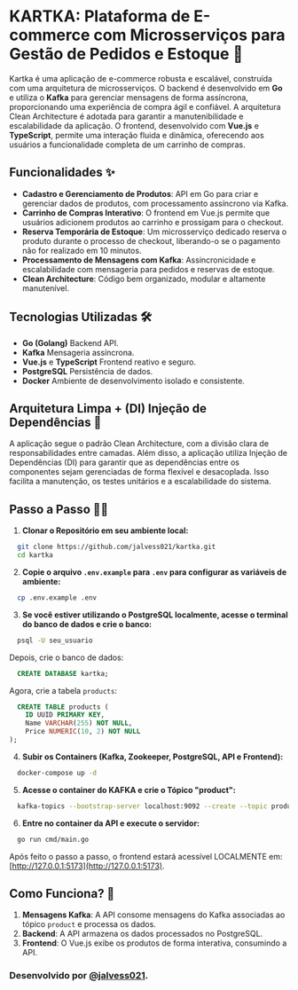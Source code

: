 # KARTKA: Plataforma de E-commerce com Microsserviços para Gestão de Pedidos e Estoque 🚀

Kartka é uma aplicação de e-commerce robusta e escalável, construída com uma arquitetura de microsserviços. O backend é desenvolvido em **Go** e utiliza o **Kafka** para gerenciar mensagens de forma assíncrona, proporcionando uma experiência de compra ágil e confiável. A arquitetura Clean Architecture é adotada para garantir a manutenibilidade e escalabilidade da aplicação. O frontend, desenvolvido com **Vue.js** e **TypeScript**, permite uma interação fluida e dinâmica, oferecendo aos usuários a funcionalidade completa de um carrinho de compras.

## Funcionalidades ✨

- **Cadastro e Gerenciamento de Produtos**: API em Go para criar e gerenciar dados de produtos, com processamento assíncrono via Kafka.
- **Carrinho de Compras Interativo**: O frontend em Vue.js permite que usuários adicionem produtos ao carrinho e prossigam para o checkout.
- **Reserva Temporária de Estoque**: Um microsserviço dedicado reserva o produto durante o processo de checkout, liberando-o se o pagamento não for realizado em 10 minutos.
- **Processamento de Mensagens com Kafka**: Assincronicidade e escalabilidade com mensageria para pedidos e reservas de estoque.
- **Clean Architecture**: Código bem organizado, modular e altamente manutenível.

## Tecnologias Utilizadas 🛠

- **Go (Golang)** Backend API.
- **Kafka** Mensageria assíncrona.
- **Vue.js** e **TypeScript** Frontend reativo e seguro.
- **PostgreSQL** Persistência de dados.
- **Docker** Ambiente de desenvolvimento isolado e consistente.

## Arquitetura Limpa + (DI) Injeção de Dependências 🧩
A aplicação segue o padrão Clean Architecture, com a divisão clara de responsabilidades entre camadas. 
Além disso, a aplicação utiliza Injeção de Dependências (DI) para garantir que as dependências entre os componentes sejam gerenciadas de forma flexível e desacoplada. Isso facilita a manutenção, os testes unitários e a escalabilidade do sistema.


## Passo a Passo 🏃‍♂️

1. **Clonar o Repositório em seu ambiente local:**
```bash
  git clone https://github.com/jalvess021/kartka.git
  cd kartka
```
2. **Copie o arquivo `.env.example` para `.env` para configurar as variáveis de ambiente:**
```bash
  cp .env.example .env
```
3. **Se você estiver utilizando o PostgreSQL localmente, acesse o terminal do banco de dados e crie o banco:**
```bash
  psql -U seu_usuario
```
   Depois, crie o banco de dados:
```sql
  CREATE DATABASE kartka;
```
   Agora, crie a tabela `products`:
```sql
  CREATE TABLE products (
    ID UUID PRIMARY KEY,
    Name VARCHAR(255) NOT NULL,
    Price NUMERIC(10, 2) NOT NULL
);
```
4. **Subir os Containers (Kafka, Zookeeper, PostgreSQL, API e Frontend):**
```bash
  docker-compose up -d
```
5. **Acesse o container do KAFKA e crie o Tópico "product":**
```bash
  kafka-topics --bootstrap-server localhost:9092 --create --topic product --if-not-exists
```
6. **Entre no container da API e execute o servidor:**
```bash
  go run cmd/main.go
```

Após feito o passo a passo, o frontend estará acessível LOCALMENTE em: [http://127.0.0.1:5173](http://127.0.0.1:5173).

## Como Funciona? 🔄

1. **Mensagens Kafka**: A API consome mensagens do Kafka associadas ao tópico `product` e processa os dados.
2. **Backend**: A API armazena os dados processados no PostgreSQL.
3. **Frontend**: O Vue.js exibe os produtos de forma interativa, consumindo a API.

### Desenvolvido por [@jalvess021](https://github.com/jalvess021).
